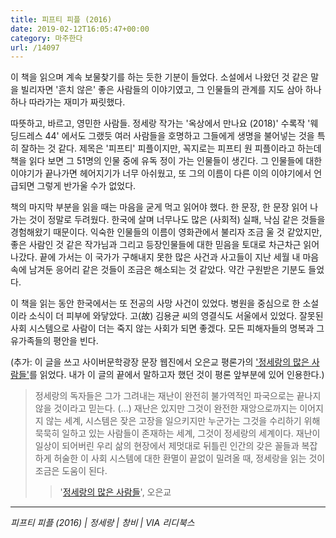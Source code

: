 ```yaml
---
title: 피프티 피플 (2016)
date: 2019-02-12T16:05:47+00:00
category: 마주한다
url: /14097
---
```


이 책을 읽으며 계속 보물찾기를 하는 듯한 기분이 들었다. 소설에서 나왔던 것 같은 말을 빌리자면 '흔치 않은' 좋은 사람들의 이야기였고, 그 인물들의 관계를 지도 삼아 하나하나 따라가는 재미가 짜릿했다.

따뜻하고, 바르고, 영민한 사람들. 정세랑 작가는 '옥상에서 만나요 (2018)' 수록작 '웨딩드레스 44' 에서도 그랬듯 여러 사람들을 호명하고 그들에게 생명을 불어넣는 것을 특히 잘하는 것 같다. 제목은 '피프티' 피플이지만, 꼭지로는 피프티 원 피플이라고 하는데 책을 읽다 보면 그 51명의 인물 중에 유독 정이 가는 인물들이 생긴다. 그 인물들에 대한 이야기가 끝나가면 헤어지기가 너무 아쉬웠고, 또 그의 이름이 다른 이의 이야기에서 언급되면 그렇게 반가울 수가 없었다.

책의 마지막 부분을 읽을 때는 마음을 굳게 먹고 읽어야 했다. 한 문장, 한 문장 읽어 나가는 것이 정말로 두려웠다. 한국에 살며 너무나도 많은 (사회적) 실패, 낙심 같은 것들을 경험해왔기 때문이다. 익숙한 인물들의 이름이 영화관에서 불리자 조금 울 것 같았지만, 좋은 사람인 것 같은 작가님과 그리고 등장인물들에 대한 믿음을 토대로 차근차근 읽어나갔다. 끝에 가서는 이 국가가 구해내지 못한 많은 사건과 사고들이 지난 세월 내 마음속에 남겨둔 응어리 같은 것들이 조금은 해소되는 것 같았다. 약간 구원받은 기분도 들었다.

이 책을 읽는 동안 한국에서는 또 전공의 사망 사건이 있었다. 병원을 중심으로 한 소설이라 소식이 더 피부에 와닿았다. 고(故) 김용균 씨의 영결식도 서울에서 있었다. 잘못된 사회 시스템으로 사람이 더는 죽지 않는 사회가 되면 좋겠다. 모든 피해자들의 명복과 그 유가족들의 평안을 빈다.

(추가: 이 글을 쓰고 사이버문학광장 문장 웹진에서 오은교 평론가의 <a href="https://webzine.munjang.or.kr/archives/143201" target="_blank" rel="noreferrer noopener" aria-label="'정세랑의 많은 사람들' (opens in a new tab)">'정세랑의 많은 사람들'</a>를 읽었다. 내가 이 글의 끝에서 말하고자 했던 것이 평론 앞부분에 있어 인용한다.)

> 정세랑의 독자들은 그가 그려내는 재난이 완전히 불가역적인 파국으로는 끝나지 않을 것이라고 믿는다. (...) 재난은 있지만 그것이 완전한 재앙으로까지는 이어지지 않는 세계, 시스템은 잦은 고장을 일으키지만 누군가는 그것을 수리하기 위해 묵묵히 일하고 있는 사람들이 존재하는 세계, 그것이 정세랑의 세계이다. 재난이 일상이 되어버린 우리 삶의 현장에서 제멋대로 뒤틀린 인간의 갖은 꼴들과 복잡하게 허술한 이 사회 시스템에 대한 환멸이 끝없이 밀려올 때, 정세랑을 읽는 것이 조금은 도움이 된다.
>
> > '<a href="https://webzine.munjang.or.kr/archives/143201" target="_blank" rel="noreferrer noopener" aria-label="정세랑의 많은 사람들 (opens in a new tab)">정세랑의 많은 사람들</a>', 오은교

---

_피프티 피플 (2016) | 정세랑 | 창비 | VIA 리디북스_
